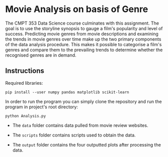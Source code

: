 # Movie Analysis on basis of Genre

The CMPT 353 Data Science course culminates with this assignment. The goal is to use the storyline synopsis to gauge a film's popularity and level of success. Predicting movie genres from movie descriptions and examining the trends in movie genres over time make up the two primary components of the data analysis procedure. This makes it possible to categorise a film's genres and compare them to the prevailing trends to determine whether the recognised genres are in demand.
## Instructions

Required libraries:

    pip install --user numpy pandas matplotlib scikit-learn

In order to run the program you can simply clone the repository and run the program in project's root directory:

    python Analysis.py

* The `data` folder contains data pulled from movie review websites.

* The `scripts` folder contains scripts used to obtain the data.

* The `output` folder contains the four outputted plots after processing the data.

